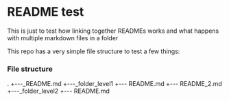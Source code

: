 # README test
This is just to test how linking together READMEs works and what happens with multiple markdown files in a folder

This repo has a very simple file structure to test a few things:
### File structure
.
+---_README.md
+---_folder_level1
    +--- README.md
    +--- README_2.md
    +---_folder_level2
    +--- README.md
